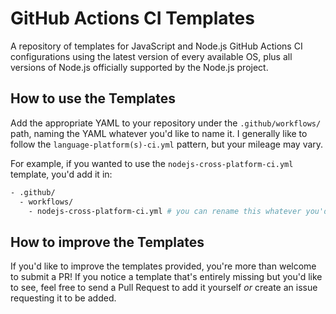 # GitHub Actions CI Templates

A repository of templates for JavaScript and Node.js GitHub Actions CI configurations using the latest version of every available OS, plus all versions of Node.js officially supported by the Node.js project.

## How to use the Templates

Add the appropriate YAML to your repository under the `.github/workflows/` path, naming the YAML whatever you'd like to name it. I generally like to follow the `language-platform(s)-ci.yml` pattern, but your mileage may vary.

For example, if you wanted to use the `nodejs-cross-platform-ci.yml` template, you'd add it in:

```bash
- .github/
  - workflows/
    - nodejs-cross-platform-ci.yml # you can rename this whatever you'd like
```

## How to improve the Templates

If you'd like to improve the templates provided, you're more than welcome to submit a PR! If you notice a template that's entirely missing but you'd like to see, feel free to send a Pull Request to add it yourself _or_ create an issue requesting it to be added.
